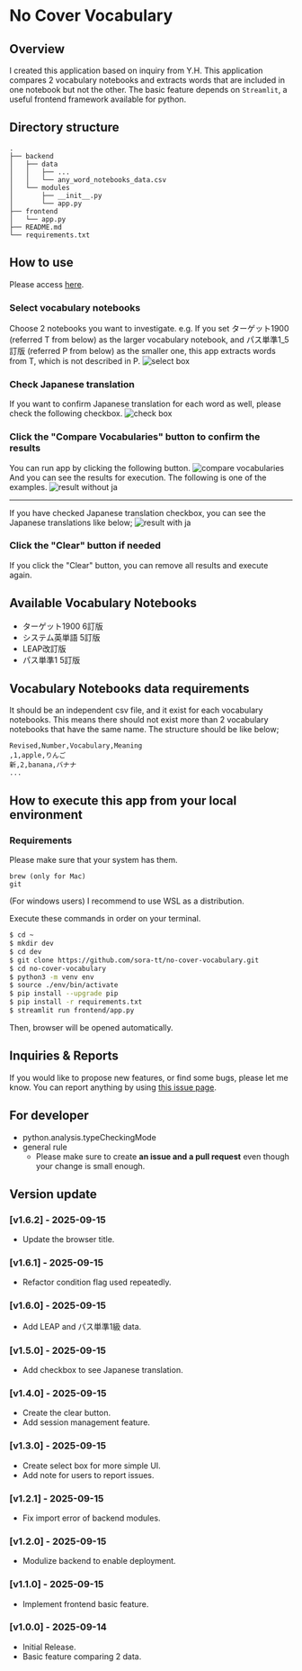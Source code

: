 # No Cover Vocabulary

## Overview

I created this application based on inquiry from Y.H.
This application compares 2 vocabulary notebooks and extracts words that are included in one notebook but not the other.
The basic feature depends on `Streamlit`, a useful frontend framework available for python.

## Directory structure

```
.
├── backend
│   ├── data
│   │   ├── ...
│   │   └── any_word_notebooks_data.csv
│   └── modules
│       ├── __init__.py
│       └── app.py
├── frontend
│   └── app.py
├── README.md
└── requirements.txt
```

## How to use

Please access [here](https://no-cover-vocabulary.streamlit.app/).

### Select vocabulary notebooks

Choose 2 notebooks you want to investigate.
e.g. If you set ターゲット1900 (referred T from below) as the larger vocabulary notebook, and パス単準1_5訂版 (referred P from below) as the smaller one, this app extracts words from T, which is not described in P.
![select box](./static/images/select-box.png)

### Check Japanese translation

If you want to confirm Japanese translation for each word as well, please check the following checkbox.
![check box](./static/images/check-box.png)

### Click the "Compare Vocabularies" button to confirm the results

You can run app by clicking the following button.
![compare vocabularies](./static/images/compare-vocabularies.png)
And you can see the results for execution.
The following is one of the examples.
![result without ja](./static/images/result-without-ja.png)

---
If you have checked Japanese translation checkbox, you can see the Japanese translations like below;
![result with ja](./static/images/result-with-ja.png)

### Click the "Clear" button if needed

If you click the "Clear" button, you can remove all results and execute again.

## Available Vocabulary Notebooks

- ターゲット1900 6訂版
- システム英単語 5訂版
- LEAP改訂版
- パス単準1 5訂版

## Vocabulary Notebooks data requirements

It should be an independent csv file, and it exist for each vocabulary notebooks.
This means there should not exist more than 2 vocabulary notebooks that have the same name.
The structure should be like below;

```csv
Revised,Number,Vocabulary,Meaning
,1,apple,りんご
新,2,banana,バナナ
...
```

## How to execute this app from your local environment

### Requirements

Please make sure that your system has them.
```
brew (only for Mac)
git
```
(For windows users) I recommend to use WSL as a distribution.

Execute these commands in order on your terminal.
```sh
$ cd ~
$ mkdir dev
$ cd dev
$ git clone https://github.com/sora-tt/no-cover-vocabulary.git
$ cd no-cover-vocabulary
$ python3 -m venv env
$ source ./env/bin/activate
$ pip install --upgrade pip
$ pip install -r requirements.txt
$ streamlit run frontend/app.py
```
Then, browser will be opened automatically.

## Inquiries & Reports

If you would like to propose new features, or find some bugs, please let me know.
You can report anything by using [this issue page](https://github.com/sora-tt/no-cover-vocabulary/issues).

## For developer 
- python.analysis.typeCheckingMode
- general rule
    - Please make sure to create **an issue and a pull request** even though your change is small enough.

## Version update

### [v1.6.2] - 2025-09-15
- Update the browser title.

### [v1.6.1] - 2025-09-15
- Refactor condition flag used repeatedly.

### [v1.6.0] - 2025-09-15
- Add LEAP and パス単準1級 data.

### [v1.5.0] - 2025-09-15
- Add checkbox to see Japanese translation.

### [v1.4.0] - 2025-09-15
- Create the clear button.
- Add session management feature.

### [v1.3.0] - 2025-09-15
- Create select box for more simple UI.
- Add note for users to report issues.

### [v1.2.1] - 2025-09-15
- Fix import error of backend modules.

### [v1.2.0] - 2025-09-15
- Modulize backend to enable deployment.

### [v1.1.0] - 2025-09-15
- Implement frontend basic feature.

### [v1.0.0] - 2025-09-14
- Initial Release.
- Basic feature comparing 2 data.

